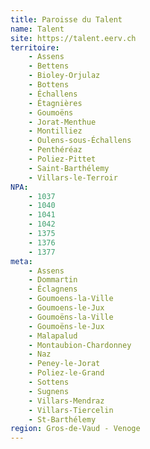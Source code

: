 ```yaml
---
title: Paroisse du Talent
name: Talent
site: https://talent.eerv.ch
territoire:
    - Assens
    - Bettens
    - Bioley-Orjulaz
    - Bottens
    - Échallens
    - Étagnières
    - Goumoëns
    - Jorat-Menthue
    - Montilliez
    - Oulens-sous-Échallens
    - Penthéréaz
    - Poliez-Pittet
    - Saint-Barthélemy
    - Villars-le-Terroir
NPA:
    - 1037
    - 1040
    - 1041
    - 1042
    - 1375
    - 1376
    - 1377
meta:
    - Assens
    - Dommartin
    - Éclagnens
    - Goumoens-la-Ville
    - Goumoens-le-Jux
    - Goumoëns-la-Ville
    - Goumoëns-le-Jux
    - Malapalud
    - Montaubion-Chardonney
    - Naz
    - Peney-le-Jorat
    - Poliez-le-Grand
    - Sottens
    - Sugnens
    - Villars-Mendraz
    - Villars-Tiercelin
    - St-Barthélemy
region: Gros-de-Vaud - Venoge
---
```

